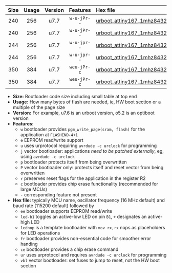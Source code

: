 |Size|Usage|Version|Features|Hex file|
|:-:|:-:|:-:|:-:|:--|
|240|256|u7.7|`w-u-jPr--`|[urboot_attiny167_1mhz8432_115200bps_led+b1_ur_vbl.hex](https://raw.githubusercontent.com/stefanrueger/urboot.hex/main/mcus/attiny167/fcpu_1mhz8432/115200_bps/urboot_attiny167_1mhz8432_115200bps_led+b1_ur_vbl.hex)|
|240|256|u7.7|`w-u-jPr--`|[urboot_attiny167_1mhz8432_115200bps_lednop_ur_vbl.hex](https://raw.githubusercontent.com/stefanrueger/urboot.hex/main/mcus/attiny167/fcpu_1mhz8432/115200_bps/urboot_attiny167_1mhz8432_115200bps_lednop_ur_vbl.hex)|
|244|256|u7.7|`w-u-jpr--`|[urboot_attiny167_1mhz8432_115200bps_led+b1_fr_ur_vbl.hex](https://raw.githubusercontent.com/stefanrueger/urboot.hex/main/mcus/attiny167/fcpu_1mhz8432/115200_bps/urboot_attiny167_1mhz8432_115200bps_led+b1_fr_ur_vbl.hex)|
|244|256|u7.7|`w-u-jpr--`|[urboot_attiny167_1mhz8432_115200bps_lednop_fr_ur_vbl.hex](https://raw.githubusercontent.com/stefanrueger/urboot.hex/main/mcus/attiny167/fcpu_1mhz8432/115200_bps/urboot_attiny167_1mhz8432_115200bps_lednop_fr_ur_vbl.hex)|
|350|384|u7.7|`weu-jPr-c`|[urboot_attiny167_1mhz8432_115200bps_ee_led+b1_fr_ce_ur_vbl.hex](https://raw.githubusercontent.com/stefanrueger/urboot.hex/main/mcus/attiny167/fcpu_1mhz8432/115200_bps/urboot_attiny167_1mhz8432_115200bps_ee_led+b1_fr_ce_ur_vbl.hex)|
|350|384|u7.7|`weu-jPr-c`|[urboot_attiny167_1mhz8432_115200bps_ee_lednop_fr_ce_ur_vbl.hex](https://raw.githubusercontent.com/stefanrueger/urboot.hex/main/mcus/attiny167/fcpu_1mhz8432/115200_bps/urboot_attiny167_1mhz8432_115200bps_ee_lednop_fr_ce_ur_vbl.hex)|

- **Size:** Bootloader code size including small table at top end
- **Usage:** How many bytes of flash are needed, ie, HW boot section or a multiple of the page size
- **Version:** For example, u7.6 is an urboot version, o5.2 is an optiboot version
- **Features:**
  + `w` bootloader provides `pgm_write_page(sram, flash)` for the application at `FLASHEND-4+1`
  + `e` EEPROM read/write support
  + `u` uses urprotocol requiring `avrdude -c urclock` for programming
  + `j` vector bootloader: applications *need to be patched externally*, eg, using `avrdude -c urclock`
  + `p` bootloader protects itself from being overwritten
  + `P` vector bootloader only: protects itself and reset vector from being overwritten
  + `r` preserves reset flags for the application in the register R2
  + `c` bootloader provides chip erase functionality (recommended for large MCUs)
  + `-` corresponding feature not present
- **Hex file:** typically MCU name, oscillator frequency (16 MHz default) and baud rate (115200 default) followed by
  + `ee` bootloader supports EEPROM read/write
  + `led-b1` toggles an active-low LED on pin `B1`, `+` designates an active-high LED
  + `lednop` is a template bootloader with `mov rx,rx` nops as placeholders for LED operations
  + `fr` bootloader provides non-essential code for smoother error handing
  + `ce` bootloader provides a chip erase command
  + `ur` uses urprotocol and requires `avrdude -c urclock` for programming
  + `vbl` vector bootloader: set fuses to jump to reset, not the HW boot section
